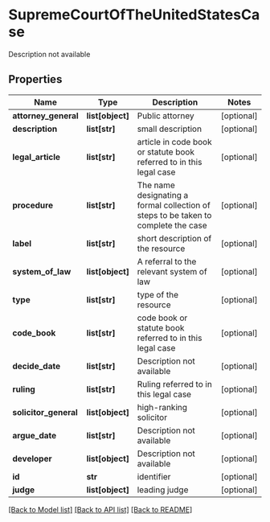 # SupremeCourtOfTheUnitedStatesCase

Description not available
## Properties
Name | Type | Description | Notes
------------ | ------------- | ------------- | -------------
**attorney_general** | **list[object]** | Public attorney | [optional] 
**description** | **list[str]** | small description | [optional] 
**legal_article** | **list[str]** | article in code book or statute book referred to in this legal case | [optional] 
**procedure** | **list[str]** | The name designating a formal collection of steps to be taken to complete the case | [optional] 
**label** | **list[str]** | short description of the resource | [optional] 
**system_of_law** | **list[object]** | A referral to the relevant system of law | [optional] 
**type** | **list[str]** | type of the resource | [optional] 
**code_book** | **list[str]** | code book or statute book referred to in this legal case | [optional] 
**decide_date** | **list[str]** | Description not available | [optional] 
**ruling** | **list[str]** | Ruling referred to in this legal case | [optional] 
**solicitor_general** | **list[object]** | high-ranking solicitor | [optional] 
**argue_date** | **list[str]** | Description not available | [optional] 
**developer** | **list[object]** | Description not available | [optional] 
**id** | **str** | identifier | [optional] 
**judge** | **list[object]** | leading judge | [optional] 

[[Back to Model list]](../README.md#documentation-for-models) [[Back to API list]](../README.md#documentation-for-api-endpoints) [[Back to README]](../README.md)


